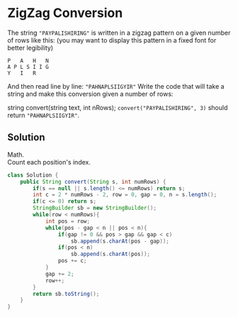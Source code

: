 # ZigZag Conversion
The string ``"PAYPALISHIRING"`` is written in a zigzag pattern on a given number of rows like this: (you may want to display this pattern in a fixed font for better legibility)
```
P   A   H   N
A P L S I I G
Y   I   R
```
And then read line by line: ``"PAHNAPLSIIGYIR"``
Write the code that will take a string and make this conversion given a number of rows:

string convert(string text, int nRows);
``convert("PAYPALISHIRING", 3)`` should return ``"PAHNAPLSIIGYIR"``.

## Solution
Math.  
Count each position's index.   
```java
class Solution {
    public String convert(String s, int numRows) {
        if(s == null || s.length() <= numRows) return s;
        int c = 2 * numRows - 2, row = 0, gap = 0, n = s.length();
        if(c <= 0) return s;
        StringBuilder sb = new StringBuilder();
        while(row < numRows){
            int pos = row;
            while(pos - gap < n || pos < n){
                if(gap != 0 && pos > gap && gap < c)
                    sb.append(s.charAt(pos - gap));
                if(pos < n)
                    sb.append(s.charAt(pos));
                pos += c;
            }
            gap += 2;
            row++;
        }
        return sb.toString();
    }
}
```
